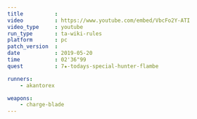 ```yaml
---
title          :
video          : https://www.youtube.com/embed/VbcFo2Y-ATI
video_type     : youtube
run_type       : ta-wiki-rules
platform       : pc
patch_version  :
date           : 2019-05-20
time           : 02'36"99
quest          : 7★-todays-special-hunter-flambe

runners:
    - akantorex

weapons:
    - charge-blade
---
```

